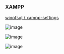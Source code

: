 ### XAMPP
[winofsql / xampp-settings](https://github.com/winofsql/xampp-settings)

![image](https://user-images.githubusercontent.com/1501327/156983893-1547f7d7-d19f-439a-ab9c-ea6773b2ffed.png)

![image](https://user-images.githubusercontent.com/1501327/156984078-c61035c0-8fac-476e-af36-8ad77f1a1b66.png)

![image](https://user-images.githubusercontent.com/1501327/156984255-bcb718c7-97c2-4310-978f-9da7b2e1b12c.png)
